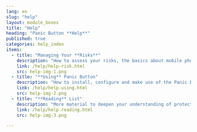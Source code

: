 ```yaml
---
lang: en
slug: "help"
layout: module_boxes
title: "Help"
heading: "Panic Button **Help**"
published: true
categories: help_index
items:
  - title: "Managing Your **Risks**"
    description: "How to assess your risks, the basics about mobile phone security and other risks."
    link: /help/help-risk.html
    src: help-img-1.png
  - title: "**Using** Panic Button"
    description: "How to install, configure and make use of the Panic Button application."
    link: /help/help-using.html
    src: help-img-2.png
  - title: "**Reading** List"
    description: "More material to deepen your understanding of protection and security for human rights defenders."
    link: /help/help-reading.html
    src: help-img-3.png

---
```

